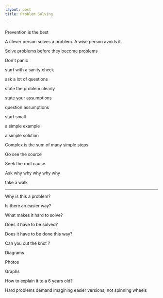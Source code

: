```yaml
---
layout: post
title: Problem Solving

---
```


Prevention is the best

A clever person solves a problem. A wise person avoids it.


Solve problems before they become problems 

Don't panic

start with a sanity check

ask a lot of questions

state the problem clearly

state your assumptions

question assumptions

start small

a simple example

a simple solution

Complex is the sum of many simple steps

Go see the source

Seek the root cause.

Ask why why why why why

take a walk

---

Why is this a problem?

Is there an easier way?

What makes it hard to solve? 

Does it have to be solved?

Does it have to be done this way?

Can you cut the knot ?

Diagrams

Photos

Graphs 

How to explain it to a 6 years old? 


Hard problems demand imagining easier versions, not spinning wheels 


